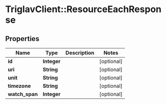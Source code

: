 # TriglavClient::ResourceEachResponse

## Properties
Name | Type | Description | Notes
------------ | ------------- | ------------- | -------------
**id** | **Integer** |  | [optional] 
**uri** | **String** |  | [optional] 
**unit** | **String** |  | [optional] 
**timezone** | **String** |  | [optional] 
**watch_span** | **Integer** |  | [optional] 


